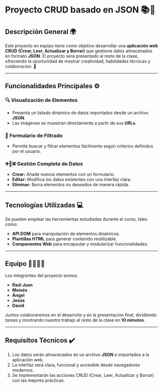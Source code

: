 # Proyecto CRUD basado en JSON 📚🌟  

## Descripción General 🌍  
Este proyecto en equipo tiene como objetivo desarrollar una **aplicación web CRUD (Crear, Leer, Actualizar y Borrar)** que gestione datos almacenados en formato **JSON**. El proyecto será presentado al resto de la clase, ofreciendo la oportunidad de mostrar creatividad, habilidades técnicas y colaboración. 🚀  

---

## Funcionalidades Principales ⚙️  

### 🔍 **Visualización de Elementos**  
- Presenta un listado dinámico de datos importados desde un archivo **JSON**.  
- Las imágenes se muestran directamente a partir de sus **URLs**.  

### 📝 **Formulario de Filtrado**  
- Permite buscar y filtrar elementos fácilmente según criterios definidos por el usuario.  

### ➕🔄❌ **Gestión Completa de Datos**  
- **Crear:** Añade nuevos elementos con un formulario.  
- **Editar:** Modifica los datos existentes con una interfaz clara.  
- **Eliminar:** Borra elementos no deseados de manera rápida.  

---

## Tecnologías Utilizadas 💻  
Se pueden emplear las herramientas estudiadas durante el curso, tales como:  
- **API DOM** para manipulación de elementos dinámicos.  
- **Plantillas HTML** para generar contenido reutilizable.  
- **Componentes Web** para encapsular y modularizar funcionalidades.  

---

## Equipo 👨‍💻👩‍💻  
Los integrantes del proyecto somos:  
- **Raúl Juan**  
- **Moisés**  
- **Ángel**  
- **Jesús**  
- **David**  

Juntos colaboraremos en el desarrollo y en la presentación final, dividiendo tareas y mostrando nuestro trabajo al resto de la clase en **10 minutos**.  

---

## Requisitos Técnicos ✔️  
1. Los datos serán almacenados en un archivo **JSON** e importados a la aplicación web.  
2. La interfaz será clara, funcional y accesible desde navegadores modernos.  
3. Se implementarán las acciones CRUD (Crear, Leer, Actualizar y Borrar) con las mejores prácticas.  
